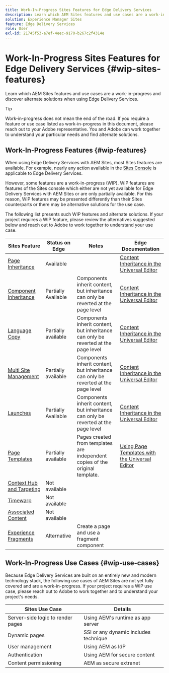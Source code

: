 ```yaml
---
title: Work-In-Progress Sites Features for Edge Delivery Services
description: Learn which AEM Sites features and use cases are a work-in-progress and discover alternate solutions when using Edge Delivery Services.
solution: Experience Manager Sites
feature: Edge Delivery Services
role: User
exl-id: 21745f53-a7ef-4eec-9170-b267c2f4314e
---
```

# Work-In-Progress Sites Features for Edge Delivery Services {#wip-sites-features}

Learn which AEM Sites features and use cases are a work-in-progress and discover alternate solutions when using Edge Delivery Services.

>[!TIP]
>
>Work-in-progress does not mean the end of the road. If you require a feature or use case listed as work-in-progress in this document, please reach out to your Adobe representative. You and Adobe can work together to understand your particular needs and find alternate solutions.

## Work-In-Progress Features {#wip-features}

When using Edge Delivery Services with AEM Sites, most Sites features are available. For example, nearly any action available in the [Sites Console](/help/sites-cloud/authoring/sites-console/introduction.md) is applicable to Edge Delivery Services.

However, some features are a work-in-progress (WIP). WIP features are features of the Sites console which either are not yet available for Edge Delivery Services with AEM Sites or are only partially available. For this reason, WIP features may be presented differently than their Sites counterparts or there may be alternative solutions for the use case.

The following list presents such WIP features and alternate solutions. If your project requires a WIP feature, please review the alternatives suggested below and reach out to Adobe to work together to understand your use case.

|Sites Feature|Status on Edge|Notes|Edge Documentation|
|---|---|---|---|
|[Page Inheritance](/help/sites-cloud/administering/msm-and-translation.md)|Available||[Content Inheritance in the Universal Editor](/help/sites-cloud/authoring/universal-editor/inheritance.md)|
|[Component Inheritance](/help/sites-cloud/administering/msm-and-translation.md)|Partially Available|Components inherit content, but inheritance can only be reverted at the page level|[Content Inheritance in the Universal Editor](/help/sites-cloud/authoring/universal-editor/inheritance.md)|
|[Language Copy](/help/sites-cloud/administering/translation/overview.md)|Partially available|Components inherit content, but inheritance can only be reverted at the page level|[Content Inheritance in the Universal Editor](/help/sites-cloud/authoring/universal-editor/inheritance.md)|
|[Multi Site Management](/help/sites-cloud/administering/msm/overview.md)|Partially available|Components inherit content, but inheritance can only be reverted at the page level|[Content Inheritance in the Universal Editor](/help/sites-cloud/authoring/universal-editor/inheritance.md)|
|[Launches](/help/sites-cloud/authoring/launches/overview.md)|Partially Available|Components inherit content, but inheritance can only be reverted at the page level|[Content Inheritance in the Universal Editor](/help/sites-cloud/authoring/universal-editor/inheritance.md)|
|[Page Templates](/help/sites-cloud/authoring/page-editor/templates.md)|Partially available|Pages created from templates are independent copies of the original template.|[Using Page Templates with the Universal Editor](/help/sites-cloud/authoring/universal-editor/templates.md)|
|[Context Hub and Targeting](/help/sites-cloud/authoring/personalization/overview.md)|Not available|||
|[Timewarp](/help/sites-cloud/authoring/launches/preview.md)|Not available|||
|[Associated Content](/help/sites-cloud/authoring/page-editor/editor-side-panel.md#associated-content-browser)|Not available|||
|[Experience Fragments](/help/sites-cloud/authoring/fragments/experience-fragments.md)|Alternative|Create a page and use a fragment component||

## Work-In-Progress Use Cases {#wip-use-cases}

Because Edge Delivery Services are built on an entirely new and modern technology stack, the following use cases of AEM Sites are not yet fully covered and are a work-in-progress. If your project requires a WIP use case, please reach out to Adobe to work together and to understand your project's needs.

|Sites Use Case|Details|
|---|---|
|Server-side logic to render pages|Using AEM's runtime as app server|
|Dynamic pages|SSI or any dynamic includes technique|
|User management|Using AEM as IdP|
|Authentication|Using AEM for secure content|
|Content permissioning|AEM as secure extranet|
